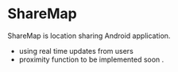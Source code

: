 # ShareMap
ShareMap is location sharing Android application.
- using real time updates from users
- proximity function to be implemented soon .
